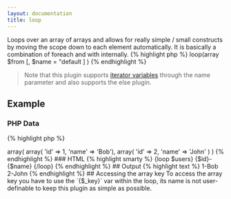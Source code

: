 ```yaml
---
layout: documentation
title: loop
---
```


Loops over an array of arrays and allows for really simple / small constructs by moving the scope down to each element automatically. It is basically a combination of foreach and with internally.
{% highlight php %}
loop(array $from [, $name = "default ] )
{% endhighlight %}

> Note that this plugin supports [iterator variables](/documentation/1.3.x/reference/iterator-variables.html) through the name parameter and also supports the else plugin.

## Example

### PHP Data
{% highlight php %}
<?php
array('users' => array(
  array( 'id' => 1, 'name' => 'Bob'),
  array( 'id' => 2, 'name' => 'John' )
)
{% endhighlight %}

### HTML
{% highlight smarty %}
{loop $users}
    {$id}-{$name}
{/loop}
{% endhighlight %}

## Output
{% highlight text %}
1-Bob
2-John
{% endhighlight %}

## Accessing the array key
To access the array key you have to use the `{$_key}` var within the loop, its name is not user-definable to keep this plugin as simple as possible.